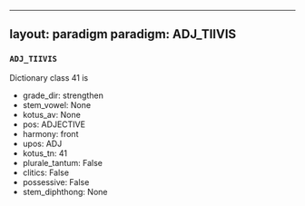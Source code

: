 
---
layout: paradigm
paradigm: ADJ_TIIVIS
---
### ` ADJ_TIIVIS `

Dictionary class 41 is
* grade_dir: strengthen
* stem_vowel: None
* kotus_av: None
* pos: ADJECTIVE
* harmony: front
* upos: ADJ
* kotus_tn: 41
* plurale_tantum: False
* clitics: False
* possessive: False
* stem_diphthong: None
